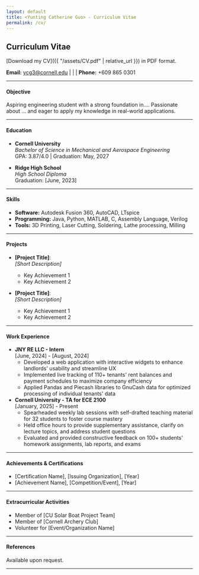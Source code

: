 ```yaml
---
layout: default
title: <Yunting Catherine Guo> - Curriculum Vitae
permalink: /cv/
---
```

## Curriculum Vitae

[Download my CV]({{ "/assets/CV.pdf" | relative_url }}) in PDF format.


**Email:** [ycg3@cornell.edu](mailto:ycg3@cornell.edu) | | | **Phone:** +609 865 0301

---

#### Objective
Aspiring engineering student with a strong foundation in.... Passionate about ... and eager to apply my knowledge in real-world applications.

---

#### Education
- **Cornell University**  
  *Bachelor of Science in Mechanical and Aerospace Engineering*  
  GPA: 3.87/4.0 | Graduation: May, 2027

- **Ridge High School**  
  *High School Diploma*  
  Graduation: [June, 2023]

---

#### Skills
- **Software:** Autodesk Fusion 360, AutoCAD, LTspice  
- **Programming:** Java, Python, MATLAB, C, Assembly Language, Verilog  
- **Tools:** 3D Printing, Laser Cutting, Soldering, Lathe processing, Milling  

---

#### Projects
- **[Project Title]**:  
  *[Short Description]*  
  - Key Achievement 1  
  - Key Achievement 2  

- **[Project Title]**:  
  *[Short Description]*  
  - Key Achievement 1  
  - Key Achievement 2  

---

#### Work Experience
- **JNY RE LLC - Intern**  
  [June, 2024] - [August, 2024]  
  -  Developed a web application with interactive widgets to enhance landlords' usability and streamline UX  
  -  Implemented live tracking of 110+ tenants' rent balances and payment schedules to maximize company efficiency  
  -  Applied Pandas and Piecash libraries to GnuCash data for optimized processing of individual tenants' data
- **Cornell University - TA for ECE 2100**  
  [January, 2025] - Present  
  -  Spearheaded weekly lab sessions with self-drafted teaching material for 32 students to foster course mastery  
  -  Held office hours to provide supplementary assistance, clarify on lecture topics, and address student questions  
  -  Evaluated and provided constructive feedback on 100+ students' homework assignments, lab reports, and exams

---

#### Achievements & Certifications
- [Certification Name], [Issuing Organization], [Year]  
- [Achievement Name], [Competition/Event], [Year]  

---

#### Extracurricular Activities
- Member of [CU Solar Boat Project Team]
- Member of [Cornell Archery Club]  
- Volunteer for [Event/Organization Name]  

---

#### References
Available upon request.

---
